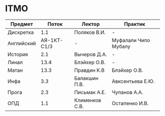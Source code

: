 # ITMO

| Предмет    | Поток       | Лектор         | Практик              |
| ---------- | ----------- | -------------- | -------------------- |
| Дискретка  | 1.1         | Поляков В.И.   | \-                   |
| Английский | АЯ-1КТ-C1/3 | \-             | Муфалали Чипо Мубалу |
| История    | 2.1         | Вычеров Д.А.   | \-                   |
| Линал      | 13.4        | Блэйхер О.В.   | \-                   |
| Матан      | 13.3        | Правдин К.В    | Блэйхер О.В.         |
| Инфа       | 3.3         | Балакшин П.В.  | Авксентьева Е.Ю.     |
| Прога      | 2.3         | Письмак А.Е.   | Чупанов А.А.         |
| ОПД        | 1.1         | Клименков С.В. | Остапенко И.В.       |
